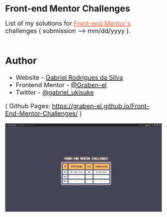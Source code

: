 # Front-end Mentor Challenges

<section style="font-size: 20px;">
List of my solutions for <a href="https://www.frontendmentor.io/challenges" target="_blank" style="color: tomato;">Front-end Mentor's</a> challenges ( submission --> mm/dd/yyyy ). <br><br>

 ## Author

- Website - [Gabriel Rodrigues da Silva](https://github.com/Graben-el?tab=repositories)
- Frontend Mentor - [@Graben-el](https://www.frontendmentor.io/profile/Graben-el)
- Twitter - [@gabriel_ukisuke](https://twitter.com/gabriel_ukisuke)

( Github Pages: <a href="#" target="_blank" style="color: tomato;">https://graben-el.github.io/Front-End-Mentor-Challenges/</a> )
</section>

<img src="./assets/demo.gif">



<!-- | # | Challenge | Submission |
| :---:   | :-: | :-: |
| 001 | <a href="#" target="_blank">QR Code Card</a> | 02/01/2022 |
|  | <a href="#" target="_blank"></a> | | -->
